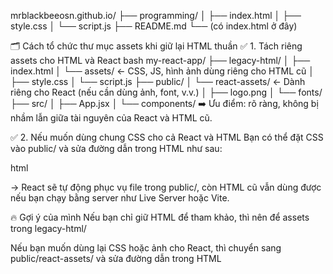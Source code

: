 mrblackbeeosn.github.io/
├── programming/
│   ├── index.html
│   ├── style.css
│   └── script.js
├── README.md
└── (có index.html ở đây)

🗂️ Cách tổ chức thư mục assets khi giữ lại HTML thuần
✅ 1. Tách riêng assets cho HTML và React
bash
my-react-app/
├── legacy-html/
│   ├── index.html
│   └── assets/              ← CSS, JS, hình ảnh dùng riêng cho HTML cũ
│       ├── style.css
│       └── script.js
├── public/
│   └── react-assets/        ← Dành riêng cho React (nếu cần dùng ảnh, font, v.v.)
│       ├── logo.png
│       └── fonts/
├── src/
│   ├── App.jsx
│   └── components/
➡️ Ưu điểm: rõ ràng, không bị nhầm lẫn giữa tài nguyên của React và HTML cũ.

✅ 2. Nếu muốn dùng chung CSS cho cả React và HTML
Bạn có thể đặt CSS vào public/ và sửa đường dẫn trong HTML như sau:

html
<!-- Trong legacy-html/index.html -->
<link rel="stylesheet" href="/react-assets/style.css">
→ React sẽ tự động phục vụ file trong public/, còn HTML cũ vẫn dùng được nếu bạn chạy bằng server như Live Server hoặc Vite.

🔥 Gợi ý của mình
Nếu bạn chỉ giữ HTML để tham khảo, thì nên để assets trong legacy-html/

Nếu bạn muốn dùng lại CSS hoặc ảnh cho React, thì chuyển sang public/react-assets/ và sửa đường dẫn trong HTML

